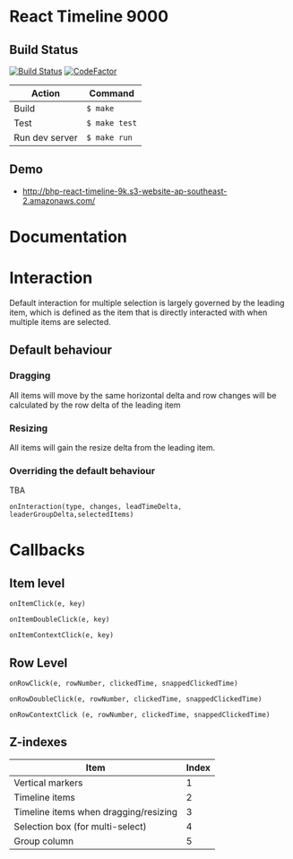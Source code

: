# React Timeline 9000
## Build Status
[![Build Status](https://travis-ci.org/BHP-DevHub/react-timeline-9000.svg?branch=master)](https://travis-ci.org/BHP-DevHub/react-timeline-9000)
[![CodeFactor](https://www.codefactor.io/repository/github/bhp-devhub/react-timeline-9000/badge)](https://www.codefactor.io/repository/github/bhp-devhub/react-timeline-9000)


| Action         | Command       |
| -------------- | ------------- |
| Build          | `$ make`      |
| Test           | `$ make test` |
| Run dev server | `$ make run`  |

## Demo
* http://bhp-react-timeline-9k.s3-website-ap-southeast-2.amazonaws.com/

# Documentation


# Interaction

Default interaction for multiple selection is largely governed by the leading item, which is defined as the item that is directly interacted with when multiple items are selected.

## Default behaviour 

### Dragging

All items will move by the same horizontal delta and row changes will be calculated by the row delta of the leading item

### Resizing

All items will gain the resize delta from the leading item.

### Overriding the default behaviour

TBA

`onInteraction(type, changes, leadTimeDelta, leaderGroupDelta,selectedItems)`

# Callbacks

## Item level

`onItemClick(e, key)`

`onItemDoubleClick(e, key)`

`onItemContextClick(e, key)`

## Row Level
`onRowClick(e, rowNumber, clickedTime, snappedClickedTime)`

`onRowDoubleClick(e, rowNumber, clickedTime, snappedClickedTime)`

`onRowContextClick (e, rowNumber, clickedTime, snappedClickedTime)`

## Z-indexes
| Item                                  | Index |
| ------------------------------------- | ----- |
| Vertical markers                      | 1     |
| Timeline items                        | 2     |
| Timeline items when dragging/resizing | 3     |
| Selection box (for multi-select)      | 4     |
| Group column                          | 5     |
